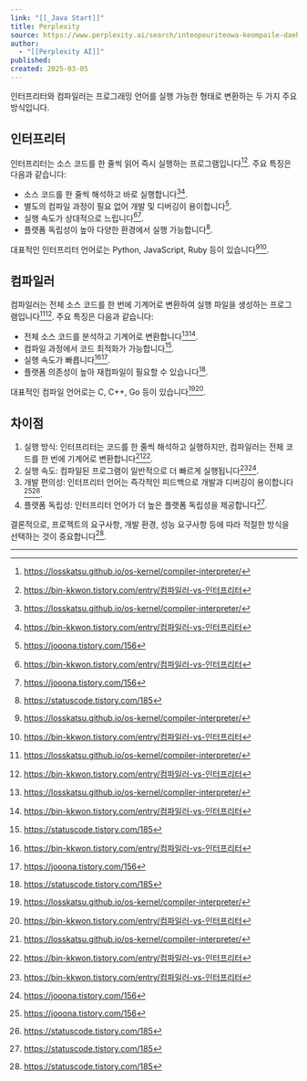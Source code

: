```yaml
---
link: "[[_Java Start]]"
title: Perplexity
source: https://www.perplexity.ai/search/inteopeuriteowa-keompaile-daeh-5.2bf5U6TpKuX98zgAjqFg
author:
  - "[[Perplexity AI]]"
published: 
created: 2025-03-05
---
```

인터프리터와 컴파일러는 프로그래밍 언어를 실행 가능한 형태로 변환하는 두 가지 주요 방식입니다.

## 인터프리터

인터프리터는 소스 코드를 한 줄씩 읽어 즉시 실행하는 프로그램입니다[^1][^2]. 주요 특징은 다음과 같습니다:

- 소스 코드를 한 줄씩 해석하고 바로 실행합니다[^1][^2].
- 별도의 컴파일 과정이 필요 없어 개발 및 디버깅이 용이합니다[^7].
- 실행 속도가 상대적으로 느립니다[^2][^7].
- 플랫폼 독립성이 높아 다양한 환경에서 실행 가능합니다[^8].

대표적인 인터프리터 언어로는 Python, JavaScript, Ruby 등이 있습니다[^1][^2].

## 컴파일러

컴파일러는 전체 소스 코드를 한 번에 기계어로 변환하여 실행 파일을 생성하는 프로그램입니다[^1][^2]. 주요 특징은 다음과 같습니다:

- 전체 소스 코드를 분석하고 기계어로 변환합니다[^1][^2].
- 컴파일 과정에서 코드 최적화가 가능합니다[^8].
- 실행 속도가 빠릅니다[^2][^7].
- 플랫폼 의존성이 높아 재컴파일이 필요할 수 있습니다[^8].

대표적인 컴파일 언어로는 C, C++, Go 등이 있습니다[^1][^2].

## 차이점

1. 실행 방식: 인터프리터는 코드를 한 줄씩 해석하고 실행하지만, 컴파일러는 전체 코드를 한 번에 기계어로 변환합니다[^1][^2].
2. 실행 속도: 컴파일된 프로그램이 일반적으로 더 빠르게 실행됩니다[^2][^7].
3. 개발 편의성: 인터프리터 언어는 즉각적인 피드백으로 개발과 디버깅이 용이합니다[^7][^8].
4. 플랫폼 독립성: 인터프리터 언어가 더 높은 플랫폼 독립성을 제공합니다[^8].

결론적으로, 프로젝트의 요구사항, 개발 환경, 성능 요구사항 등에 따라 적절한 방식을 선택하는 것이 중요합니다[^8].

---

[^1]: https://losskatsu.github.io/os-kernel/compiler-interpreter/

[^2]: https://bin-kkwon.tistory.com/entry/컴파일러-vs-인터프리터

[^7]: https://jooona.tistory.com/156

[^8]: https://statuscode.tistory.com/185